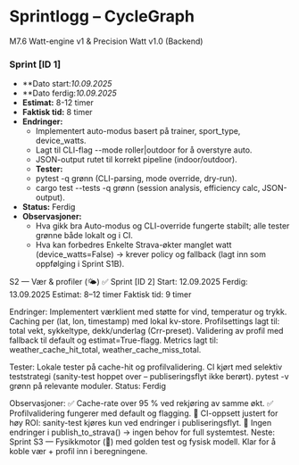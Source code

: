 # Sprintlogg – CycleGraph


M7.6 Watt-engine v1 & Precision Watt v1.0 (Backend)
### Sprint [ID 1]
- **Dato start:*10.09.2025*  
- **Dato ferdig:*10.09.2025*  
- **Estimat:** 8-12 timer  
- **Faktisk tid:** 8 timer  
- **Endringer:**  
  - Implementert auto-modus basert på trainer, sport_type, device_watts.
  - Lagt til CLI-flag --mode roller|outdoor for å overstyre auto.
  - JSON-output rutet til korrekt pipeline (indoor/outdoor). 
  - **Tester:**  
  - pytest -q grønn (CLI-parsing, mode override, dry-run).
  - cargo test --tests -q grønn (session analysis, efficiency calc, JSON-output). 
- **Status:** Ferdig  
- **Observasjoner:**  
  - Hva gikk bra  Auto-modus og CLI-override fungerte stabilt; alle tester grønne både lokalt og i CI.
  - Hva kan forbedres Enkelte Strava-økter manglet watt (device_watts=False) → krever policy og fallback (lagt inn som oppfølging i Sprint S1B). 

S2 — Vær & profiler (🌤️) ✅
Sprint [ID 2]
Start: 12.09.2025
Ferdig: 13.09.2025
Estimat: 8–12 timer
Faktisk tid: 9 timer

Endringer:
Implementert værklient med støtte for vind, temperatur og trykk.
Caching per (lat, lon, timestamp) med lokal kv-store.
Profilsettings lagt til: total vekt, sykkeltype, dekk/underlag (Crr-preset).
Validering av profil med fallback til default og estimat=True-flagg.
Metrics lagt til: weather_cache_hit_total, weather_cache_miss_total.

Tester:
Lokale tester på cache-hit og profilvalidering.
CI kjørt med selektiv teststrategi (sanity-test hoppet over – publiseringsflyt ikke berørt).
pytest -v grønn på relevante moduler.
Status: Ferdig

Observasjoner:
✅ Cache-rate over 95 % ved rekjøring av samme økt.
✅ Profilvalidering fungerer med default og flagging.
🧠 CI-oppsett justert for høy ROI: sanity-test kjøres kun ved endringer i publiseringsflyt.
🚫 Ingen endringer i publish_to_strava() → ingen behov for full systemtest.
Neste: Sprint S3 — Fysikkmotor (🚴) med golden test og fysisk modell. Klar for å koble vær + profil inn i beregningene.
